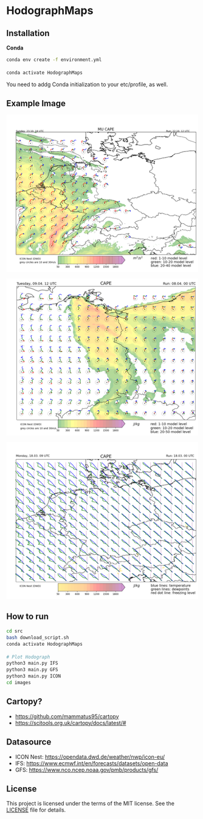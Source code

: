# HodographMaps

## Installation

**Conda**

```bash
conda env create -f environment.yml

conda activate HodographMaps
```

You need to addg Conda initialization to your etc/profile, as well.

## Example Image

![Example](images/example.png)

![Map of Hodographs](images/hodographmap_area.png)

![Map of Soundings](images/soundingmap_example.png)


## How to run

```bash
cd src
bash download_script.sh
conda activate HodographMaps

# Plot Hodograph
python3 main.py IFS
python3 main.py GFS
python3 main.py ICON
cd images
```

## Cartopy?

- https://github.com/mammatus95/cartopy
- https://scitools.org.uk/cartopy/docs/latest/#

## Datasource
- ICON Nest: https://opendata.dwd.de/weather/nwp/icon-eu/
- IFS: https://www.ecmwf.int/en/forecasts/datasets/open-data
- GFS: https://www.nco.ncep.noaa.gov/pmb/products/gfs/

## License

This project is licensed under the terms of the MIT license. See the [LICENSE](LICENSE) file for details.
